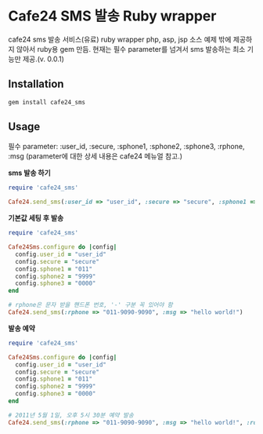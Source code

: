 Cafe24 SMS 발송 Ruby wrapper
==========================
cafe24 sms 발송 서비스(유료) ruby wrapper
php, asp, jsp 소스 예제 밖에 제공하지 않아서 ruby용 gem 만듬. 현재는 필수 parameter를 넘겨서 sms 발송하는 최소 기능만 제공.(v. 0.0.1)

Installation
------------
``` sh
gem install cafe24_sms 
```

Usage
-----
필수 parameter: :user_id, :secure, :sphone1, :sphone2, :sphone3, :rphone, :msg
(parameter에 대한 상세 내용은 cafe24 메뉴얼 참고.)

**sms 발송 하기**
``` ruby
require 'cafe24_sms'

Cafe24.send_sms(:user_id => "user_id", :secure => "secure", :sphone1 => "011", :sphone2 => "9999", :sphone3 => "0000", :rphone => "011-9090-9090", :msg => "hello world!")
```

**기본값 세팅 후 발송**
``` ruby
require 'cafe24_sms'

Cafe24Sms.configure do |config|
  config.user_id = "user_id"
  config.secure = "secure"
  config.sphone1 = "011"
  config.sphone2 = "9999"
  config.sphone3 = "0000"
end

# rphone은 문자 받을 핸드폰 번호, '-' 구분 꼭 있어야 함
Cafe24.send_sms(:rphone => "011-9090-9090", :msg => "hello world!")
```

**발송 예약**
``` ruby
require 'cafe24_sms'

Cafe24Sms.configure do |config|
  config.user_id = "user_id"
  config.secure = "secure"
  config.sphone1 = "011"
  config.sphone2 = "9999"
  config.sphone3 = "0000"
end

# 2011년 5월 1일, 오후 5시 30분 예약 발송
Cafe24.send_sms(:rphone => "011-9090-9090", :msg => "hello world!", :rdate => "20110501", :rtime => "173000")
```



